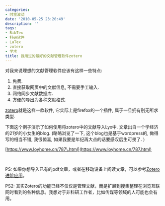 ```yaml
---
categories:
- 时空波动
date: '2010-05-25 23:20:49'
description: ''
tags:
- BibTex
- 科研软件
- LaTex
- zotero
- 学术
title: 我用过的最好的文献管理软件zotero
---
```

对我来说理想的文献管理软件应该有这样一些特点:



1. 免费.
2. 直接获取网页中的文献信息, 不需要手工输入.
3. 网络同步文献数据库.
4. 方便的导出为各种文献格式.


[zotero](https://www.zotero.org/)就是这样一款软件, 它实际上是firefox的一个插件, 属于一旦拥有别无所求类型.



下面这个例子演示了如何使用将zotero中的文献导入Lyx中. 文章出自一个学经济的21岁的小女生的blog. (略略浏览了一下, 这个blog也是基于wordpress的, 做得写的相当不错, 我很惊喜, 如果我要是年纪再大点的话要感叹后生可畏了. )



[https://www.loyhome.cn/787\.html](https://www.loyhome.cn/787.html)



 



PS: 如果你想导入已有的pdf文章，或者在移动设备上阅读文章，可以参考[Zotero进阶应用](https://boke.9cheng.de/2012/02/zotero%E8%BF%9B%E9%98%B6%E5%BA%94%E7%94%A8/)。



PS2: 其实Zotero的功能已经不仅仅是管理文献，而是扩展到搜集整理在浏览互联网时看到的各种信息。我想对于非科研工作者，比如传媒等领域的人可能也会有用。